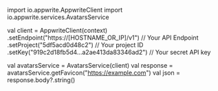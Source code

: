 import io.appwrite.AppwriteClient
import io.appwrite.services.AvatarsService

val client = AppwriteClient(context)
  .setEndpoint("https://[HOSTNAME_OR_IP]/v1") // Your API Endpoint
  .setProject("5df5acd0d48c2") // Your project ID
  .setKey("919c2d18fb5d4...a2ae413da83346ad2") // Your secret API key

val avatarsService = AvatarsService(client)
val response = avatarsService.getFavicon("https://example.com")
val json = response.body?.string()